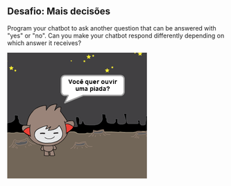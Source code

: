 ## Desafio: Mais decisões

Program your chatbot to ask another question that can be answered with "yes" or "no". Can you make your chatbot respond differently depending on which answer it receives?

![screenshot](images/chatbot-joke.png)